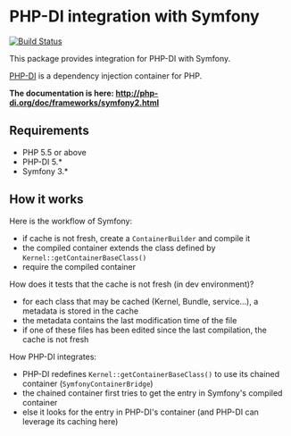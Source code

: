 # PHP-DI integration with Symfony

[![Build Status](https://travis-ci.org/PHP-DI/Symfony2-Bridge.png?branch=master)](https://travis-ci.org/PHP-DI/Symfony2-Bridge)

This package provides integration for PHP-DI with Symfony.

[PHP-DI](http://php-di.org) is a dependency injection container for PHP.

**The documentation is here: http://php-di.org/doc/frameworks/symfony2.html**

## Requirements

- PHP 5.5 or above
- PHP-DI 5.*
- Symfony 3.*

## How it works

Here is the workflow of Symfony:

- if cache is not fresh, create a `ContainerBuilder` and compile it
- the compiled container extends the class defined by `Kernel::getContainerBaseClass()`
- require the compiled container

How does it tests that the cache is not fresh (in dev environment)?

- for each class that may be cached (Kernel, Bundle, service…), a metadata is stored in the cache
- the metadata contains the last modification time of the file
- if one of these files has been edited since the last compilation, the cache is not fresh

How PHP-DI integrates:

- PHP-DI redefines `Kernel::getContainerBaseClass()` to use its chained container (`SymfonyContainerBridge`)
- the chained container first tries to get the entry in Symfony's compiled container
- else it looks for the entry in PHP-DI's container (and PHP-DI can leverage its caching here)
